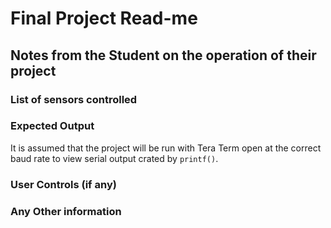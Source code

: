 # Final Project Read-me
## Notes from the Student on the operation of their project

### List of sensors controlled

### Expected Output
It is assumed that the project will be run with Tera Term open at the correct baud rate to view serial output crated by `printf()`.

### User Controls (if any)

### Any Other information